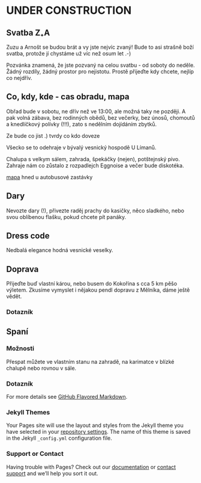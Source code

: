 # UNDER CONSTRUCTION

## Svatba Z₊A
Zuzu a Arnošt se budou brát a vy jste nejvíc zvaný! Bude to asi strašně boží svatba, protože jí chystáme už víc než osum let .-)

Pozvánka znamená, že jste pozvaný na celou svatbu - od soboty do neděle. Žádný rozdíly, žádný prostor pro nejistotu. Prostě přijeďte kdy chcete, nejlíp co nejdřív.

## Co, kdy, kde - cas obradu, mapa
Obřad bude v sobotu, ne dřív než ve 13:00, ale možná taky ne později. A pak volná zábava, bez rodinných obědů, bez večerky, bez únosů, chomoutů a knedlíčkový polívky (!!!), zato s nedělním dojídáním zbytků.

Ze bude co jist .) tvrdy co kdo doveze

Všecko se to odehraje v bývalý vesnický hospodě U Límanů. 

Chalupa s velkym sálem, zahrada, špekáčky (nejen), potštejnský pivo. Zahraje nám co zůstalo z rozpadlejch Eggnoise a večer bude diskotéka. 

[mapa](https://mapy.cz/s/1Ml5f) hned u autobusové zastávky

## Dary
Nevozte dary (!), přivezte raděj prachy do kasičky, něco sladkého, nebo svou oblíbenou flašku, pokud chcete pít panáky.

## Dress code
Nedbalá elegance hodná vesnické veselky.

## Doprava
Přijeďte buď vlastní károu, nebo busem do Kokořína s cca 5 km pěšo výletem. Zkusíme vymyslet i nějakou pendl dopravu z Mělníka, dáme ještě vědět.
### Dotazník

## Spaní
### Možnosti
Přespat můžete ve vlastním stanu na zahradě, na karimatce v blízké chalupě nebo rovnou v sále.
### Dotazník

For more details see [GitHub Flavored Markdown](https://guides.github.com/features/mastering-markdown/).

### Jekyll Themes

Your Pages site will use the layout and styles from the Jekyll theme you have selected in your [repository settings](https://github.com/arnost-starosta/semanovice/settings). The name of this theme is saved in the Jekyll `_config.yml` configuration file.

### Support or Contact

Having trouble with Pages? Check out our [documentation](https://help.github.com/categories/github-pages-basics/) or [contact support](https://github.com/contact) and we’ll help you sort it out.
